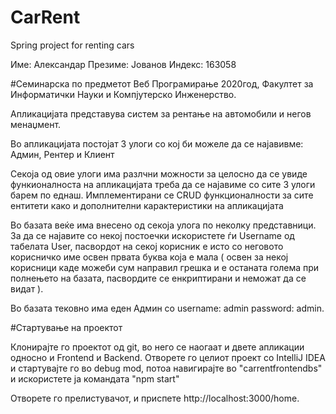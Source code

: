 # CarRent
Spring project for renting cars

Име: Александар
Презиме: Јованов
Индекс: 163058

#Семинарска по предметот Веб Програмирање 2020год, Факултет за Информатички Науки и Компјутерско Инженерство.


Апликацијата представува систем за рентање на автомобили и негов менаџмент.

Во апликацијата постојат 3 улоги со кој би можеле да се најавивме:
Админ, Рентер и Клиент

Секоја од овие улоги има разлчни можности за целосно да се увиде функионалноста на апликацијата треба да се најавиме со сите 3 улоги барем по еднаш.
Имплементирани се CRUD функционалности за сите ентитети како и дополнителни карактеристики на апликацијата 

Во базата веќе има внесено од секоја улога по неколку представници.
За да се најавите со некој постоечки искористете ѓи Username од табелата User, пасвордот на секој корисник е исто со неговото корисничко име освен првата буква која е мала ( освен за некој корисници каде можеби сум направил грешка и е останата голема при полнењето на базата, пасвордите се енкриптирани и неможат да се видат ).

Во базата тековно има еден Админ со username: admin password: admin.


#Стартување на проектот

Клонирајте го проектот од git, во него се наогаат и двете апликации односно и Frontend и Backend.
Отворете го целиот проект со IntelliJ IDEA и стартувајте го во debug mod, потоа навигирајте во "carrentfrontendbs" и искористете ја командата "npm start"

Отворете го прелистувачот, и приспете http://localhost:3000/home.



